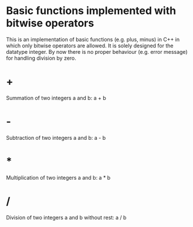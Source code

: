 # Basic functions implemented with bitwise operators
This is an implementation of basic functions (e.g. plus, minus) in C++ in which only bitwise operators are allowed. It is solely designed for the datatype integer. By now there is no proper behaviour (e.g. error message) for handling division by zero.

# +
Summation of two integers a and b: a + b

# -
Subtraction of two integers a and b: a - b

# *
Multiplication of two integers a and b: a * b

# /
Division of two integers a and b without rest: a / b
